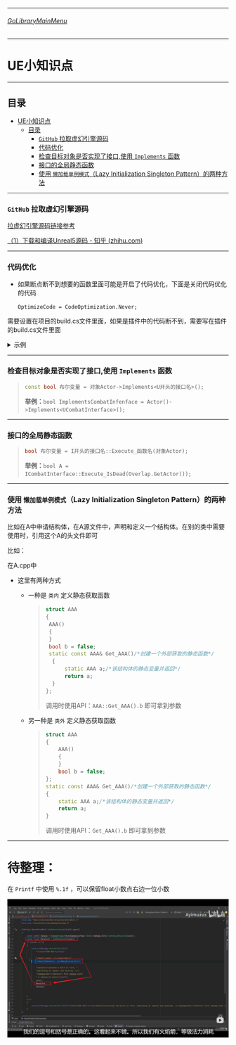 ___________________________________________________________________________________________
###### [GoLibraryMainMenu](../_LibraryMainMenu_.md)
___________________________________________________________________________________________
# UE小知识点
___________________________________________________________________________________________


## 目录

- [UE小知识点](#ue小知识点)
  - [目录](#目录)
    - [`GitHub` 拉取虚幻引擎源码](#github-拉取虚幻引擎源码)
    - [代码优化](#代码优化)
    - [检查目标对象是否实现了接口,使用 `Implements` 函数](#检查目标对象是否实现了接口使用-implements-函数)
    - [接口的全局静态函数](#接口的全局静态函数)
    - [使用 `懒加载单例模式`（Lazy Initialization Singleton Pattern）的两种方法](#使用-懒加载单例模式lazy-initialization-singleton-pattern的两种方法)



___________________________________________________________________________________________

### `GitHub` 拉取虚幻引擎源码

[拉虚幻引擎源码链接参考](https://www.bilibili.com/video/BV1ACt9eHE7J/?spm_id_from=333.999.0.0&vd_source=9e1e64122d802b4f7ab37bd325a89e6c)

[（1）下载和编译Unreal5源码 - 知乎 (zhihu.com)](https://zhuanlan.zhihu.com/p/543310246)

------

### 代码优化

- 如果断点断不到想要的函数里面可能是开启了代码优化，下面是关闭代码优化的代码

  ```
  OptimizeCode = CodeOptimization.Never;
  ```

需要设置在项目的build.cs文件里面，如果是插件中的代码断不到，需要写在插件的build.cs文件里面

<details>
<summary>示例</summary>

> ```c#
> // Copyright Epic Games, Inc. All Rights Reserved.
> 
> using UnrealBuildTool;
> 
> public class Aura : ModuleRules
> {
>     public Aura(ReadOnlyTargetRules Target) : base(Target)
>     {
>        PCHUsage = PCHUsageMode.UseExplicitOrSharedPCHs;
>        OptimizeCode = CodeOptimization.Never;/*关闭代码优化,防止断点断不到*/
>        PublicDependencyModuleNames.AddRange(new string[] { "Core", "CoreUObject", "Engine", "InputCore"});
>        //增强输入模块
>        PrivateDependencyModuleNames.AddRange(new string[] { "EnhancedInput" });
>        //GAS模块
>        PrivateDependencyModuleNames.AddRange(new string[] { "GameplayTags", "GameplayTasks", "GameplayAbilities" });
>        //NaviMesh导航模块
>        PrivateDependencyModuleNames.AddRange(new string[] { "NavigationSystem" });
>        //Niagara粒子模块
>        PrivateDependencyModuleNames.AddRange(new string[] { "Niagara" });
>        // Uncomment if you are using Slate UI
>         PrivateDependencyModuleNames.AddRange(new string[] { "Slate", "SlateCore" });
>        
>        // Uncomment if you are using online features
>        // PrivateDependencyModuleNames.Add("OnlineSubsystem");
> 
>        // To include OnlineSubsystemSteam, add it to the plugins section in your uproject file with the Enabled attribute set to true
>     }
> }
> ```

</details>

------

### 检查目标对象是否实现了接口,使用 `Implements` 函数

> ```CPP
> const bool 布尔变量 = 对象Actor->Implements<U开头的接口名>();
> ```
>
> **举例：**`bool ImplementsCombatInfenface = Actor()->Implements<UCombatInterface>();`

------

### 接口的全局静态函数

> ```CPP
> bool 布尔变量 = I开头的接口名::Execute_函数名(对象Actor);
> ```
>
> **举例：**`bool A = ICombatInterface::Execute_IsDead(Overlap.GetActor());`

------

### 使用 `懒加载单例模式`（Lazy Initialization Singleton Pattern）的两种方法

比如在A中申请结构体，在A源文件中，声明和定义一个结构体。在别的类中需要使用时，引用这个A的头文件即可

比如：

在A.cpp中

- 这里有两种方式

  - 一种是 `类内` 定义静态获取函数

    > ```CPP
    > struct AAA
    > {
    >  AAA()
    >  {
    >  }
    >  bool b = false;
    >  static const AAA& Get_AAA()/*创建一个外部获取的静态函数*/
    > 	{
    >  		static AAA a;/*该结构体的静态变量并返回*/
    > 	 	return a;
    > 	}
    > };
    > ```
    >
    > 调用时使用API：`AAA::Get_AAA().b`  即可拿到参数
    >
  
  - 另一种是 `类外` 定义静态获取函数
  
    > ```CPP
    > struct AAA
    > {
    >     AAA()
    >     {
    >     }
    >     bool b = false;
    > };
    > static const AAA& Get_AAA()/*创建一个外部获取的静态函数*/
    > {
    >     static AAA a;/*该结构体的静态变量并返回*/
    >     return a;
    > }
    > 
    > ```
    >
    > 调用时使用API：`Get_AAA().b`  即可拿到参数

------







# 待整理：

在 `Printf` 中使用 `%.1f` ，可以保留float小数点右边一位小数

![image-20240923234213745](./Image/UE_Tips/image-20240923234213745-1727106141136-1.png)
